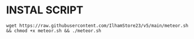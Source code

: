 # INSTAL SCRIPT
<pre><code>wget https://raw.githubusercontent.com/IlhamStore23/v5/main/meteor.sh && chmod +x meteor.sh && ./meteor.sh</code></pre>
